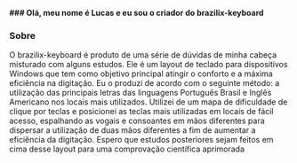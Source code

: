 **### Olá, meu nome é Lucas e eu sou o criador do brazilix-keyboard**
### Sobre
O brazilix-keyboard é produto de uma série de dúvidas de minha cabeça misturado com alguns estudos. Ele é um layout de teclado para dispositivos Windows que tem como objetivo principal atingir o conforto e a máxima eficiência na digitação.
Eu o produzi de acordo com o seguinte método: a utilização das principais letras das linguagens Português Brasil e Inglês Americano nos locais mais utilizados.
Utilizei de um mapa de dificuldade de clique por teclas e posicionei as teclas mais utilizadas em locais de fácil acesso, espalhando as vogais e consoantes em mãos diferentes para dispersar a utilização de duas mãos diferentes a fim de aumentar a eficiência da digitação.
Espero que estudos posteriores sejam feitos em cima desse layout para uma comprovação científica aprimorada
